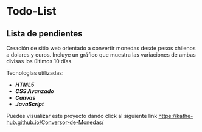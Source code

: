 # Todo-List
## Lista de pendientes

Creación de sitio web orientado a convertir monedas desde pesos chilenos a dolares y euros. Incluye un gráfico que muestra las variaciones de ambas divisas los últimos 10 días.

Tecnologías utilizadas:
- _**HTML5**_
- _**CSS Avanzado**_ 
- _**Canvas**_
- _**JavaScript**_


Puedes visualizar este proyecto dando click al siguiente link https://kathe-hub.github.io/Conversor-de-Monedas/

